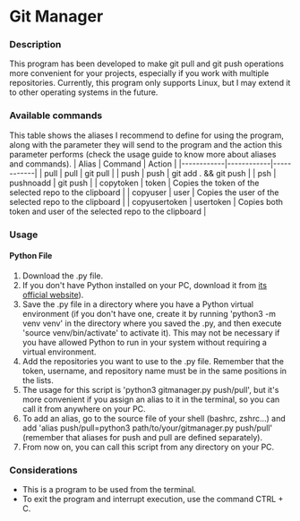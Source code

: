 # Git Manager

### Description
This program has been developed to make git pull and git push operations more convenient for your projects, especially if you work with multiple repositories. Currently, this program only supports Linux, but I may extend it to other operating systems in the future.

### Available commands
This table shows the aliases I recommend to define for using the program, along with the parameter they will send to the program and the action this parameter performs (check the usage guide to know more about aliases and commands).
| Alias   | Command  | Action   |
|------------|------------|------------|
| pull | pull | git pull |
| push | push | git add . && git push |
| psh | pushnoadd | git push |
| copytoken | token | Copies the token of the selected repo to the clipboard |
| copyuser | user | Copies the user of the selected repo to the clipboard |
| copyusertoken | usertoken | Copies both token and user of the selected repo to the clipboard |

### Usage
#### Python File
1. Download the .py file.
2. If you don't have Python installed on your PC, download it from [its official website](https://www.python.org/)).
3. Save the .py file in a directory where you have a Python virtual environment (if you don't have one, create it by running 'python3 -m venv venv' in the directory where you saved the .py, and then execute 'source venv/bin/activate' to activate it). This may not be necessary if you have allowed Python to run in your system without requiring a virtual environment.
4. Add the repositories you want to use to the .py file. Remember that the token, username, and repository name must be in the same positions in the lists.
5. The usage for this script is 'python3 gitmanager.py push/pull', but it's more convenient if you assign an alias to it in the terminal, so you can call it from anywhere on your PC.
6. To add an alias, go to the source file of your shell (bashrc, zshrc...) and add 'alias push/pull=python3 path/to/your/gitmanager.py push/pull' (remember that aliases for push and pull are defined separately).
7. From now on, you can call this script from any directory on your PC.

### Considerations
* This is a program to be used from the terminal.
* To exit the program and interrupt execution, use the command CTRL + C.
